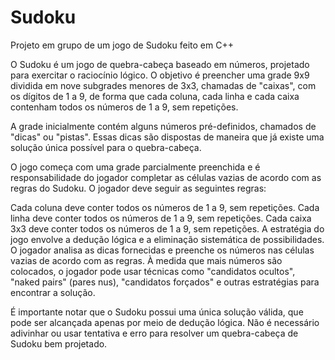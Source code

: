 # Sudoku
Projeto em grupo de um jogo de Sudoku feito em C++

 O Sudoku é um jogo de quebra-cabeça baseado em números, projetado para exercitar o raciocínio lógico. O objetivo é preencher uma grade 9x9 dividida em nove subgrades menores de 3x3, chamadas de "caixas", com os dígitos de 1 a 9, de forma que cada coluna, cada linha e cada caixa contenham todos os números de 1 a 9, sem repetições.

A grade inicialmente contém alguns números pré-definidos, chamados de "dicas" ou "pistas". Essas dicas são dispostas de maneira que já existe uma solução única possível para o quebra-cabeça.

O jogo começa com uma grade parcialmente preenchida e é responsabilidade do jogador completar as células vazias de acordo com as regras do Sudoku. O jogador deve seguir as seguintes regras:

Cada coluna deve conter todos os números de 1 a 9, sem repetições.
Cada linha deve conter todos os números de 1 a 9, sem repetições.
Cada caixa 3x3 deve conter todos os números de 1 a 9, sem repetições.
A estratégia do jogo envolve a dedução lógica e a eliminação sistemática de possibilidades. O jogador analisa as dicas fornecidas e preenche os números nas células vazias de acordo com as regras. À medida que mais números são colocados, o jogador pode usar técnicas como "candidatos ocultos", "naked pairs" (pares nus), "candidatos forçados" e outras estratégias para encontrar a solução.

É importante notar que o Sudoku possui uma única solução válida, que pode ser alcançada apenas por meio de dedução lógica. Não é necessário adivinhar ou usar tentativa e erro para resolver um quebra-cabeça de Sudoku bem projetado.
